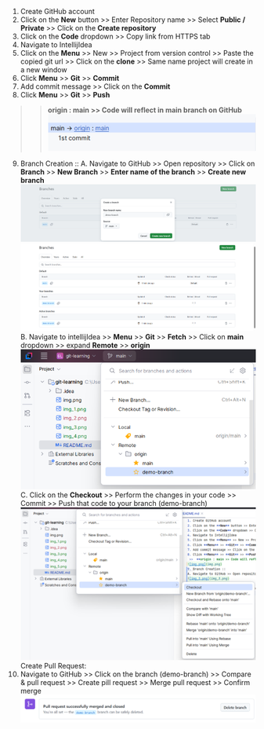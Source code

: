 1. Create GitHub account
2. Click on the **New** button >> Enter Repository name >> Select **Public / Private** >> Click on the **Create repository**
3. Click on the **Code** dropdown >> Copy link from HTTPS tab
4. Navigate to IntellijIdea
5. Click on the **Menu** >> New >> Project from version control >> Paste the copied git url >> Click on the **clone** >> Same name project will create in a new window
6. Click **Menu** >> **Git** >> **Commit**
7. Add commit message >> Click on the **Commit**
8. Click **Menu** >> **Git** >> **Push**
 >>  **origin : main >> Code will reflect in main branch on GitHub**
![img.png](img.png)
9. Branch Creation :: 
A. Navigate to GitHub >> Open repository >> Click on **Branch** >> **New Branch** >> **Enter name of the branch** >> **Create new branch**
![img_3.png](img_3.png)
![img_4.png](img_4.png)
B. Navigate to intellijIdea >> **Menu** >> **Git** >> **Fetch** >> Click on **main** dropdown >> expand **Remote**  >> **origin**
![img_5.png](img_5.png)
C. Click on the **Checkout** >> Perform the changes in your code >> Commit >> Push that code to your branch (demo-branch)
![img_6.png](img_6.png)
Create Pull Request:
10. Navigate to GitHub >> Click on the branch (demo-branch) >> Compare & pull request >> Create pill request >> Merge pull request >> Confirm merge
![img_7.png](img_7.png)